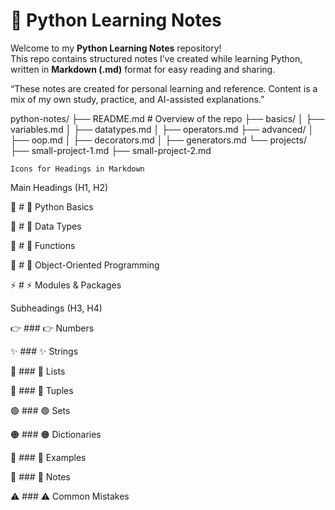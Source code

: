 

# 🐍 Python Learning Notes

Welcome to my **Python Learning Notes** repository!  
This repo contains structured notes I’ve created while learning Python, written in **Markdown (.md)** format for easy reading and sharing.

“These notes are created for personal learning and reference. Content is a mix of my own study, practice, and AI-assisted explanations.”


python-notes/
├── README.md         # Overview of the repo
├── basics/
│   ├── variables.md
│   ├── datatypes.md
│   ├── operators.md
├── advanced/
│   ├── oop.md
│   ├── decorators.md
│   ├── generators.md
└── projects/
    ├── small-project-1.md
    ├── small-project-2.md




    Icons for Headings in Markdown
Main Headings (H1, H2)

📌 # 📌 Python Basics

🚀 # 🚀 Data Types

📖 # 📖 Functions

🧩 # 🧩 Object-Oriented Programming

⚡ # ⚡ Modules & Packages

Subheadings (H3, H4)

👉 ### 👉 Numbers

✨ ### ✨ Strings

🔹 ### 🔹 Lists

🔸 ### 🔸 Tuples

🟢 ### 🟢 Sets

🟠 ### 🟠 Dictionaries

🧮 ### 🧮 Examples

📝 ### 📝 Notes

⚠️ ### ⚠️ Common Mistakes